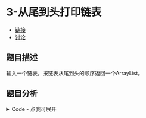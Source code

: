 # 3-从尾到头打印链表


- [链接](https://www.nowcoder.com/practice/d0267f7f55b3412ba93bd35cfa8e8035)
- [讨论](https://www.nowcoder.com/questionTerminal/d0267f7f55b3412ba93bd35cfa8e8035)

## 题目描述
输入一个链表，按链表从尾到头的顺序返回一个ArrayList。

## 题目分析


<details>
<summary>Code - 点我可展开</summary>

<<<@/books/code/jz/3.cpp

</details>

